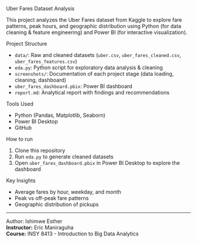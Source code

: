  Uber Fares Dataset Analysis

This project analyzes the Uber Fares dataset from Kaggle to explore fare patterns, peak hours, and geographic distribution using Python (for data cleaning & feature engineering) and Power BI (for interactive visualization).

 Project Structure
- `data/`: Raw and cleaned datasets (`uber.csv`, `uber_fares_cleaned.csv`, `uber_fares_features.csv`)
- `eda.py`: Python script for exploratory data analysis & cleaning
- `screenshots/`: Documentation of each project stage (data loading, cleaning, dashboard)
- `uber_fares_dashboard.pbix`: Power BI dashboard
- `report.md`: Analytical report with findings and recommendations

 Tools Used
- Python (Pandas, Matplotlib, Seaborn)
- Power BI Desktop
- GitHub

 How to run
1. Clone this repository
2. Run `eda.py` to generate cleaned datasets
3. Open `uber_fares_dashboard.pbix` in Power BI Desktop to explore the dashboard

 Key Insights
- Average fares by hour, weekday, and month
- Peak vs off-peak fare patterns
- Geographic distribution of pickups

---

Author: Ishimwe Esther  
**Instructor:** Eric Maniraguha  
**Course:** INSY 8413 - Introduction to Big Data Analytics
